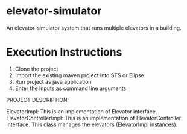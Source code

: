 # elevator-simulator
An elevator-simulator system that runs multiple elevators in a building.

# Execution Instructions
1. Clone the project 
2. Import the existing maven project into STS or Elipse
3. Run project as java application
4. Enter the inputs as command line arguments

PROJECT DESCRIPTION:

ElevatorImpl: This is an implementation of Elevator interface.
ElevatorControllerImpl: This is an implementation of ElevatorController interface. This class manages the elevators (ElevatorImpl instances).


